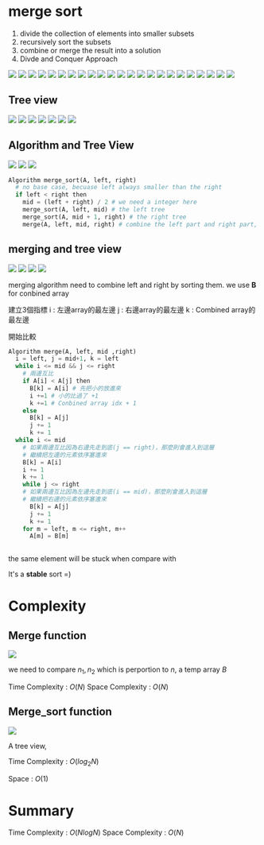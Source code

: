 # merge sort

1. divide the collection of elements into smaller subsets
2. recursively sort the subsets
3. combine or merge the result into a solution
4. Divde and Conquer Approach

<img src='../asserts/70_1.png'></img>
<img src='../asserts/70_2.png'></img>
<img src='../asserts/70_3.png'></img>
<img src='../asserts/70_4.png'></img>
<img src='../asserts/70_5.png'></img>
<img src='../asserts/70_6.png'></img>
<img src='../asserts/70_7.png'></img>
<img src='../asserts/70_8.png'></img>
<img src='../asserts/70_9.png'></img>
<img src='../asserts/70_10.png'></img>
<img src='../asserts/70_11.png'></img>
<img src='../asserts/70_12.png'></img>
<img src='../asserts/70_13.png'></img>
<img src='../asserts/70_14.png'></img>
<img src='../asserts/70_15.png'></img>
<img src='../asserts/70_16.png'></img>
<img src='../asserts/70_17.png'></img>
<img src='../asserts/70_18.png'></img>
<img src='../asserts/70_19.png'></img>
<img src='../asserts/70_20.png'></img>
<img src='../asserts/70_21.png'></img>
<img src='../asserts/70_22.png'></img>
<img src='../asserts/70_23.png'></img>

## Tree view

<img src='../asserts/70_24.png'></img>
<img src='../asserts/70_25.png'></img>
<img src='../asserts/70_26.png'></img>
<img src='../asserts/70_27.png'></img>
<img src='../asserts/70_28.png'></img>
<img src='../asserts/70_29.png'></img>
<img src='../asserts/70_30.png'></img>

## Algorithm and Tree View

<img src='../asserts/70_31.png'></img>
<img src='../asserts/70_32.png'></img>
<img src='../asserts/70_33.png'></img>

``` Python
Algorithm merge_sort(A, left, right)
  # no base case, becuase left always smaller than the right
  if left < right then
    mid = (left + right) / 2 # we need a integer here
    merge_sort(A, left, mid) # the left tree
    merge_sort(A, mid + 1, right) # the right tree
    merge(A, left, mid, right) # combine the left part and right part, sorting them

```

## merging and tree view

<img src='../asserts/70_34.png'></img>
<img src='../asserts/70_35.png'></img>
<img src='../asserts/70_36.png'></img>
<img src='../asserts/70_37.png'></img>

merging algorithm need to combine left and right by sorting them.
we use **B** for conbined array

建立3個指標
i : 左邊array的最左邊
j : 右邊array的最左邊
k : Combined array的最左邊

開始比較

``` Python
Algorithm merge(A, left, mid ,right)
  i = left, j = mid+1, k = left
  while i <= mid && j <= right
    # 兩邊互比
    if A[i] < A[j] then
      B[k] = A[i] # 先把小的放進來
      i +=1 # 小的比過了 +1
      k +=1 # Conbined array idx + 1
    else
      B[k] = A[j]
      j += 1
      k += 1
  while i <= mid
    # 如果兩邊互比因為右邊先走到底(j == right)，那麼則會進入到這層
    # 繼續把左邊的元素依序塞進來
    B[k] = A[i]
    i += 1
    k += 1
    while j <= right
    # 如果兩邊互比因為左邊先走到底(i == mid)，那麼則會進入到這層
    # 繼續把右邊的元素依序塞進來
      B[k] = A[j]
      j += 1
      k += 1
    for m = left, m <= right, m++
      A[m] = B[m]
    

```

the same element will be stuck when compare with

It's a **stable** sort =)

# Complexity

## Merge function

<img src='../asserts/70_38.png'></img>

we need to compare $n_1, n_2$ which is perportion to $n$, a temp array $B$

Time Complexity :  $O(N)$
Space Complexity :  $O(N)$

## Merge_sort function

<img src='../asserts/70_39.png'></img>

A tree view, 

Time Complexity : $O(log_{2}N)$

Space : $O(1)$ 

# Summary

Time Complexity : $O(N log N)$
Space Complexity : $O(N)$
